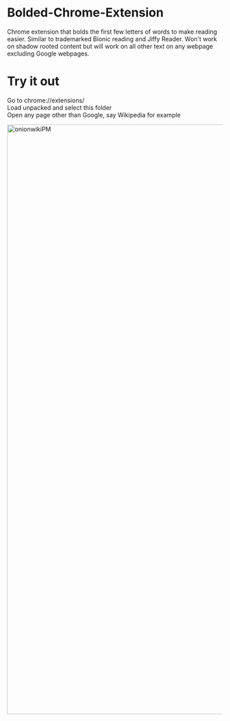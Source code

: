 # Bolded-Chrome-Extension
Chrome extension that bolds the first few letters of words to make reading easier. Similar to trademarked Bionic reading and Jiffy Reader. Won't work on shadow rooted content but will work on all other text on any webpage excluding Google webpages.


# Try it out
Go to chrome://extensions/  
Load unpacked and select this folder   
Open any page other than Google, say Wikipedia for example   

<img width="1374" alt="onionwikiPM" src="https://github.com/Eeshau/Bolded-Chrome-Extension/assets/54783383/007c8826-a5c7-40e4-b1fc-3c63cbf48f2f">
